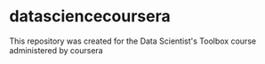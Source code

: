 # datasciencecoursera
This repository was created for the Data Scientist's Toolbox course administered by coursera
